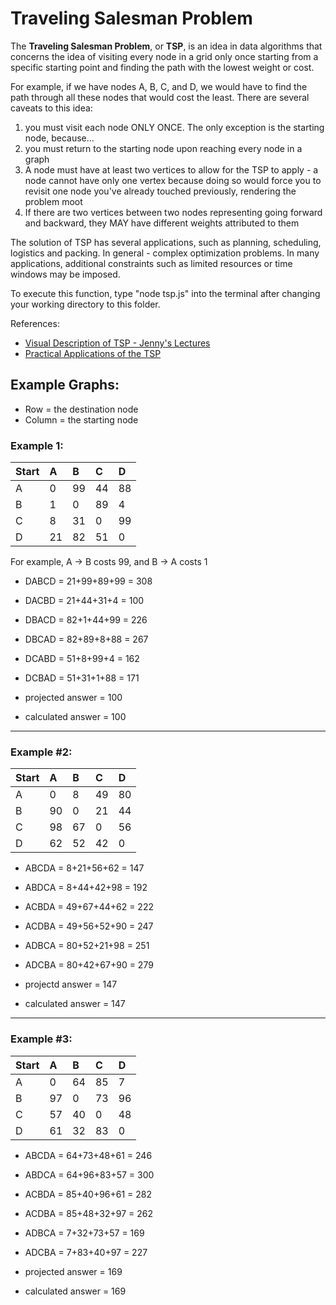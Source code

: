
# Traveling Salesman Problem

The **Traveling Salesman Problem**, or **TSP**, is an idea in data algorithms that concerns the idea of visiting every node in a grid only once starting from a specific starting point and finding the path with the lowest weight or cost.

For example, if we have nodes A, B, C, and D, we would have to find the path through all these nodes that would cost the least.
There are several caveats to this idea:

1. you must visit each node ONLY ONCE. The only exception is the starting node, because...
2. you must return to the starting node upon reaching every node in a graph
3. A node must have at least two vertices to allow for the TSP to apply - a node cannot have only one vertex because doing so would force you to revisit one node you've already touched previously, rendering the problem moot
4. If there are two vertices between two nodes representing going forward and backward, they MAY have different weights attributed to them

The solution of TSP has several applications, such as planning, scheduling, logistics and packing. In general - complex optimization problems. In many applications, additional constraints such as  limited resources or time windows may be imposed.

To execute this function, type "node tsp.js" into the terminal after changing your working directory to this folder.

References:
* [Visual Description of TSP - Jenny's Lectures](https://www.youtube.com/watch?v=hh-uFQ-MGfw)
* [Practical Applications of the TSP](https://www.quora.com/What-are-practical-applications-of-the-travelling-salesman-problem)

## Example Graphs:

* Row = the destination node
* Column = the starting node

### Example 1:

| Start | A | B | C | D |
|:--|:--|:--|:--|:--|
| A | 0 | 99| 44| 88|
| B | 1 | 0 | 89| 4 |
| C | 8 | 31| 0 | 99|
| D | 21| 82| 51| 0 |

For example, A -> B costs 99, and B -> A costs 1

* DABCD = 21+99+89+99 = 308
* DACBD = 21+44+31+4 = 100
* DBACD = 82+1+44+99 = 226
* DBCAD = 82+89+8+88 = 267
* DCABD = 51+8+99+4 = 162
* DCBAD = 51+31+1+88 = 171

* projected answer = 100
* calculated answer = 100

---

### Example #2:

| Start | A | B | C | D |
|:--|:--|:--|:--|:--|
| A | 0 | 8 | 49| 80|
| B | 90| 0 | 21| 44|
| C | 98| 67| 0 | 56|
| D | 62| 52| 42| 0 |

* ABCDA = 8+21+56+62 = 147
* ABDCA = 8+44+42+98 = 192
* ACBDA = 49+67+44+62 = 222
* ACDBA = 49+56+52+90 = 247
* ADBCA = 80+52+21+98 = 251
* ADCBA = 80+42+67+90 = 279

* projectd answer = 147
* calculated answer = 147

---

### Example #3:

| Start | A | B | C | D |
|:--|:--|:--|:--|:--|
| A | 0 | 64| 85| 7 |
| B | 97| 0 | 73| 96|
| C | 57| 40| 0 | 48|
| D | 61| 32| 83| 0 |

* ABCDA = 64+73+48+61 = 246
* ABDCA = 64+96+83+57 = 300
* ACBDA = 85+40+96+61 = 282
* ACDBA = 85+48+32+97 = 262
* ADBCA = 7+32+73+57 = 169
* ADCBA = 7+83+40+97 = 227

* projected answer = 169
* calculated answer = 169